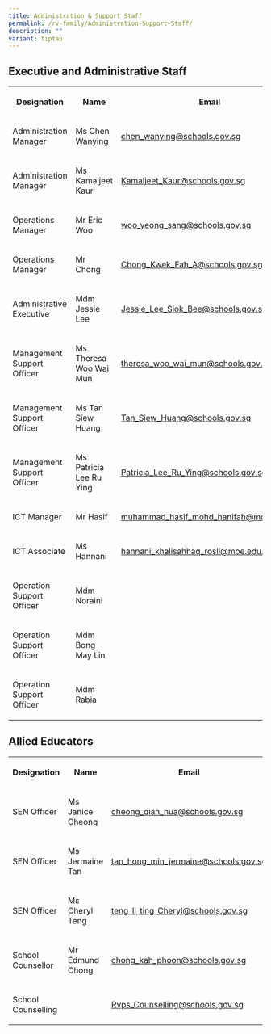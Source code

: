 ```yaml
---
title: Administration & Support Staff
permalink: /rv-family/Administration-Support-Staff/
description: ""
variant: tiptap
---
```

<h2>Executive and Administrative Staff</h2>
<table style="minWidth: 75px">
<colgroup>
<col>
<col>
<col>
</colgroup>
<tbody>
<tr>
<th rowspan="1" colspan="1">
<p>Designation</p>
</th>
<th rowspan="1" colspan="1">
<p>Name</p>
</th>
<th rowspan="1" colspan="1">
<p>Email</p>
</th>
</tr>
<tr>
<td rowspan="1" colspan="1">
<p>Administration Manager</p>
</td>
<td rowspan="1" colspan="1">
<p>Ms Chen Wanying</p>
</td>
<td rowspan="1" colspan="1">
<p><a href="mailto:chen_wanying@schools.gov.sg" rel="noopener noreferrer nofollow" target="_blank">chen_wanying@schools.gov.sg</a>
</p>
</td>
</tr>
<tr>
<td rowspan="1" colspan="1">
<p>Administration Manager</p>
</td>
<td rowspan="1" colspan="1">
<p>Ms Kamaljeet Kaur</p>
</td>
<td rowspan="1" colspan="1">
<p><a href="mailto:Kamaljeet_Kaur@schools.gov.sg" rel="noopener noreferrer nofollow" target="_blank">Kamaljeet_Kaur@schools.gov.sg</a>
</p>
</td>
</tr>
<tr>
<td rowspan="1" colspan="1">
<p>Operations Manager</p>
</td>
<td rowspan="1" colspan="1">
<p>Mr Eric Woo</p>
</td>
<td rowspan="1" colspan="1">
<p><a href="mailto:woo_yeong_sang@schools.gov.sg" rel="noopener noreferrer nofollow" target="_blank">woo_yeong_sang@schools.gov.sg</a>
</p>
</td>
</tr>
<tr>
<td rowspan="1" colspan="1">
<p>Operations Manager</p>
</td>
<td rowspan="1" colspan="1">
<p>Mr Chong</p>
</td>
<td rowspan="1" colspan="1">
<p><a href="mailto:Chong_Kwek_Fah_A@schools.gov.sg" rel="noopener noreferrer nofollow" target="_blank">Chong_Kwek_Fah_A@schools.gov.sg</a>
</p>
</td>
</tr>
<tr>
<td rowspan="1" colspan="1">
<p>Administrative Executive</p>
</td>
<td rowspan="1" colspan="1">
<p>Mdm Jessie Lee</p>
</td>
<td rowspan="1" colspan="1">
<p><a href="mailto:Jessie_Lee_Siok_Bee@schools.gov.sg" rel="noopener noreferrer nofollow" target="_blank">Jessie_Lee_Siok_Bee@schools.gov.sg</a>
</p>
</td>
</tr>
<tr>
<td rowspan="1" colspan="1">
<p>Management Support Officer</p>
</td>
<td rowspan="1" colspan="1">
<p>Ms Theresa Woo Wai Mun</p>
</td>
<td rowspan="1" colspan="1">
<p><a href="mailto:theresa_woo_wai_mun@schools.gov.sg" rel="noopener noreferrer nofollow" target="_blank">theresa_woo_wai_mun@schools.gov.sg</a>
</p>
</td>
</tr>
<tr>
<td rowspan="1" colspan="1">
<p>Management Support Officer</p>
</td>
<td rowspan="1" colspan="1">
<p>Ms Tan Siew Huang</p>
</td>
<td rowspan="1" colspan="1">
<p><a href="mailto:Tan_Siew_Huang@schools.gov.sg" rel="noopener noreferrer nofollow" target="_blank">Tan_Siew_Huang@schools.gov.sg</a>
</p>
</td>
</tr>
<tr>
<td rowspan="1" colspan="1">
<p>Management Support Officer</p>
</td>
<td rowspan="1" colspan="1">
<p>Ms Patricia Lee Ru Ying</p>
</td>
<td rowspan="1" colspan="1">
<p><a href="mailto:Patricia_Lee_Ru_Ying@schools.gov.sg" rel="noopener noreferrer nofollow" target="_blank">Patricia_Lee_Ru_Ying@schools.gov.sg</a>
</p>
</td>
</tr>
<tr>
<td rowspan="1" colspan="1">
<p>ICT Manager</p>
</td>
<td rowspan="1" colspan="1">
<p>Mr Hasif</p>
</td>
<td rowspan="1" colspan="1">
<p><a href="mailto:muhammad_hasif_mohd_hanifah@moe.edu.sg" rel="noopener noreferrer nofollow" target="_blank">muhammad_hasif_mohd_hanifah@moe.edu.sg</a>
</p>
</td>
</tr>
<tr>
<td rowspan="1" colspan="1">
<p>ICT Associate</p>
</td>
<td rowspan="1" colspan="1">
<p>Ms Hannani</p>
</td>
<td rowspan="1" colspan="1">
<p><a href="mailto:hannani_khalisahhaq_rosli@moe.edu.sg" rel="noopener noreferrer nofollow" target="_blank">hannani_khalisahhaq_rosli@moe.edu.sg</a>
</p>
</td>
</tr>
<tr>
<td rowspan="1" colspan="1">
<p>Operation Support Officer</p>
</td>
<td rowspan="1" colspan="1">
<p>Mdm Noraini</p>
</td>
<td rowspan="1" colspan="1">
<p>&nbsp;</p>
</td>
</tr>
<tr>
<td rowspan="1" colspan="1">
<p>Operation Support Officer</p>
</td>
<td rowspan="1" colspan="1">
<p>Mdm Bong May Lin</p>
</td>
<td rowspan="1" colspan="1">
<p>&nbsp;</p>
</td>
</tr>
<tr>
<td rowspan="1" colspan="1">
<p>Operation Support Officer</p>
</td>
<td rowspan="1" colspan="1">
<p>Mdm Rabia</p>
</td>
<td rowspan="1" colspan="1">
<p>&nbsp;</p>
</td>
</tr>
</tbody>
</table>
<h2>Allied Educators</h2>
<table style="minWidth: 75px">
<colgroup>
<col>
<col>
<col>
</colgroup>
<tbody>
<tr>
<th rowspan="1" colspan="1">
<p>Designation</p>
</th>
<th rowspan="1" colspan="1">
<p>Name</p>
</th>
<th rowspan="1" colspan="1">
<p>Email</p>
</th>
</tr>
<tr>
<td rowspan="1" colspan="1">
<p>SEN Officer</p>
</td>
<td rowspan="1" colspan="1">
<p>Ms Janice Cheong</p>
</td>
<td rowspan="1" colspan="1">
<p><a href="mailto:cheong_qian_hua@schools.gov.sg" rel="noopener noreferrer nofollow" target="_blank">cheong_qian_hua@schools.gov.sg</a>
</p>
</td>
</tr>
<tr>
<td rowspan="1" colspan="1">
<p>SEN Officer</p>
</td>
<td rowspan="1" colspan="1">
<p>Ms Jermaine Tan</p>
</td>
<td rowspan="1" colspan="1">
<p><a href="mailto:Tan_Hong_Min_Jermaine@schools.gov.sg" rel="noopener noreferrer nofollow" target="_blank">tan_hong_min_jermaine@schools.gov.sg</a>
</p>
</td>
</tr>
<tr>
<td rowspan="1" colspan="1">
<p>SEN Officer</p>
</td>
<td rowspan="1" colspan="1">
<p>Ms Cheryl Teng</p>
</td>
<td rowspan="1" colspan="1">
<p><a href="mailto:Teng_Li_Ting_Cheryl@schools.gov.sg" rel="noopener noreferrer nofollow" target="_blank">teng_li_ting_Cheryl@schools.gov.sg</a>
</p>
</td>
</tr>
<tr>
<td rowspan="1" colspan="1">
<p>School Counsellor</p>
</td>
<td rowspan="1" colspan="1">
<p>Mr Edmund Chong</p>
</td>
<td rowspan="1" colspan="1">
<p><a href="mailto:chong_kah_phoon@schools.gov.sg" rel="noopener noreferrer nofollow" target="_blank">chong_kah_phoon@schools.gov.sg</a>
</p>
</td>
</tr>
<tr>
<td rowspan="1" colspan="1">
<p>School Counselling</p>
</td>
<td rowspan="1" colspan="1">
<p></p>
</td>
<td rowspan="1" colspan="1">
<p><a href="mailto:Rvps_Counselling@schools.gov.sg" rel="noopener noreferrer nofollow" target="_blank">Rvps_Counselling@schools.gov.sg</a>
</p>
</td>
</tr>
</tbody>
</table>
<p></p>